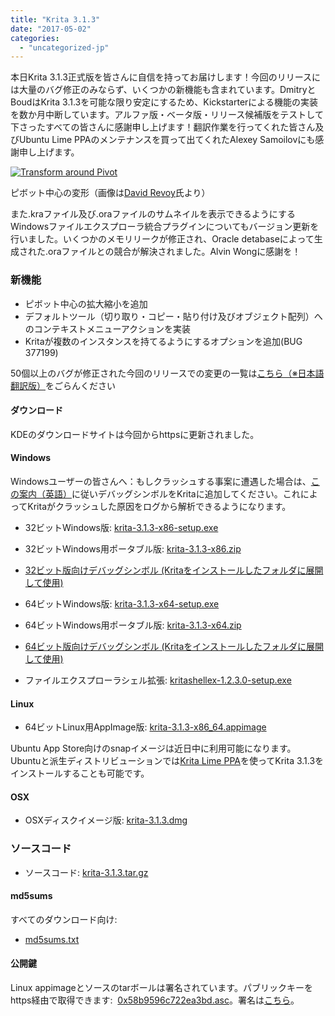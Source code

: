 ```yaml
---
title: "Krita 3.1.3"
date: "2017-05-02"
categories: 
  - "uncategorized-jp"
---
```


本日Krita 3.1.3正式版を皆さんに自信を持ってお届けします！今回のリリースには大量のバグ修正のみならず、いくつかの新機能も含まれています。DmitryとBoudはKrita 3.1.3を可能な限り安定にするため、Kickstarterによる機能の実装を数か月中断しています。アルファ版・ベータ版・リリース候補版をテストして下さったすべての皆さんに感謝申し上げます！翻訳作業を行ってくれた皆さん及びUbuntu Lime PPAのメンテナンスを買って出てくれたAlexey Samoilovにも感謝申し上げます。

[![Transform around Pivot](/images/posts/2017/pivot-1024x527.png)](/images/posts/2017/pivot.png)

ピボット中心の変形（画像は[David Revoy](https://peppercarrot.com)氏より）

また.kraファイル及び.oraファイルのサムネイルを表示できるようにするWindowsファイルエクスプローラ統合プラグインについてもバージョン更新を行いました。いくつかのメモリリークが修正され、Oracle detabaseによって生成された.oraファイルとの競合が解決されました。Alvin Wongに感謝を！

### 新機能

- ピボット中心の拡大縮小を追加
- デフォルトツール（切り取り・コピー・貼り付け及びオブジェクト配列）へのコンテキストメニューアクションを実装
- Kritaが複数のインスタンスを持てるようにするオプションを追加(BUG 377199)

50個以上のバグが修正された今回のリリースでの変更の一覧は[こちら（※日本語翻訳版）](https://krita.org/jp/release-notes-for-3-1-3-jp/)をごらんください

#### ダウンロード

KDEのダウンロードサイトは今回からhttpsに更新されました。

#### Windows

Windowsユーザーの皆さんへ：もしクラッシュする事案に遭遇した場合は、[この案内（英語）](https://docs.krita.org/Dr._Mingw_debugger)に従いデバッグシンボルをKritaに追加してください。これによってKritaがクラッシュした原因をログから解析できるようになります。

- 32ビットWindows版: [krita-3.1.3-x86-setup.exe](https://download.kde.org/stable/krita/3.1.3/krita-3.1.3-x86-setup.exe)
- 32ビットWindows用ポータブル版: [krita-3.1.3-x86.zip](https://download.kde.org/stable/krita/3.1.3/krita-3.1.3-x86.zip)
- [32ビット版向けデバッグシンボル (Kritaをインストールしたフォルダに展開して使用)](https://download.kde.org/stable/krita/3.1.3/krita-3.1.3-x86-dbg.zip)

- 64ビットWindows版: [krita-3.1.3-x64-setup.exe](https://download.kde.org/stable/krita/3.1.3/krita-3.1.3-x64-setup.exe)
- 64ビットWindows用ポータブル版: [krita-3.1.3-x64.zip](https://download.kde.org/stable/krita/3.1.3/krita-3.1.3-x64.zip)
- [64ビット版向けデバッグシンボル (Kritaをインストールしたフォルダに展開して使用)](https://download.kde.org/stable/krita/3.1.3/krita-3.1.3-x64-dbg.zip)

- ファイルエクスプローラシェル拡張: [kritashellex-1.2.3.0-setup.exe](https://download.kde.org/stable/krita/kritashellex-1.2.3.0-setup.exe)

#### Linux

- 64ビットLinux用AppImage版: [krita-3.1.3-x86_64.appimage](https://download.kde.org/stable/krita/3.1.3/krita-3.1.3-x86_64.appimage)

Ubuntu App Store向けのsnapイメージは近日中に利用可能になります。 Ubuntuと派生ディストリビューションでは[Krita Lime PPA](https://launchpad.net/~kritalime/+archive/ubuntu/ppa)を使ってKrita 3.1.3をインストールすることも可能です。

#### OSX

- OSXディスクイメージ版: [krita-3.1.3.dmg](https://download.kde.org/stable/krita/3.1.3/krita-3.1.3.dmg)

### ソースコード

- ソースコード: [krita-3.1.3.tar.gz](https://download.kde.org/stable/krita/3.1.3/krita-3.1.3.tar.gz)

#### md5sums

すべてのダウンロード向け:

- [md5sums.txt](https://download.kde.org/stable/krita/3.1.3/md5sums.txt)

#### 公開鍵

Linux appimageとソースのtarボールは署名されています。パブリックキーをhttps経由で取得できます:  [0x58b9596c722ea3bd.asc](https://share.kde.org/index.php/s/fJ99V5mZvuyD0z8)。署名は[こちら](http://download.kde.org/stable/krita/3.1.3/)。

